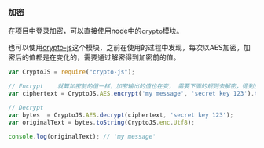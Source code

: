 ### 加密

在项目中登录加密，可以直接使用node中的`crypto`模块。

也可以使用[crypto-js](https://github.com/brix/crypto-js)这个模块，之前在使用的过程中发现，每次以AES加密，加密后的值都是在变化的，需要通过解密得到加密前的值。

```js
var CryptoJS = require("crypto-js");

// Encrypt    就算加密前的值一样，加密输出的值也在变， 需要下面的规则去解密，得到加密前的值
var ciphertext = CryptoJS.AES.encrypt('my message', 'secret key 123').toString();

// Decrypt
var bytes  = CryptoJS.AES.decrypt(ciphertext, 'secret key 123');
var originalText = bytes.toString(CryptoJS.enc.Utf8);

console.log(originalText); // 'my message'
```

